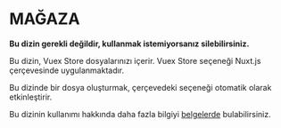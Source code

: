 # MAĞAZA

 **Bu dizin gerekli değildir, kullanmak istemiyorsanız silebilirsiniz.**

 Bu dizin, Vuex Store dosyalarınızı içerir.
 Vuex Store seçeneği Nuxt.js çerçevesinde uygulanmaktadır.

 Bu dizinde bir dosya oluşturmak, çerçevedeki seçeneği otomatik olarak etkinleştirir.

 Bu dizinin kullanımı hakkında daha fazla bilgiyi [belgelerde](https://nuxtjs.org/guide/vuex-store) bulabilirsiniz.